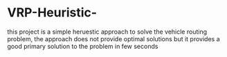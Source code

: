 # VRP-Heuristic-
this project is a simple heruestic approach to solve the vehicle routing problem, the approach does not provide optimal solutions but it provides a good primary solution to the problem in few seconds
